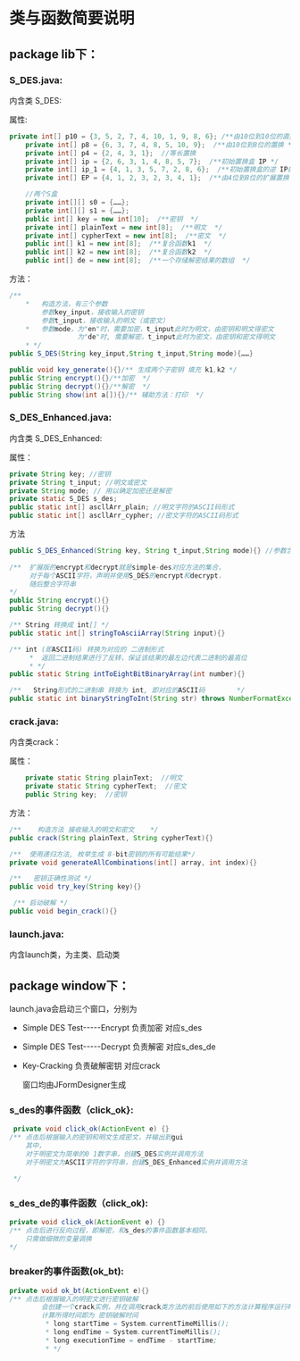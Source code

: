 # 类与函数简要说明

## package lib下：

### S_DES.java:

内含类 S_DES:

属性: 

```java
private int[] p10 = {3, 5, 2, 7, 4, 10, 1, 9, 8, 6}; /**由10位到10位的直接置换 */
    private int[] p8 = {6, 3, 7, 4, 8, 5, 10, 9};  /**由10位到8位的置换 */
    private int[] p4 = {2, 4, 3, 1};  //等长置换
    private int[] ip = {2, 6, 3, 1, 4, 8, 5, 7};  /**初始置换盒 IP */
    private int[] ip_1 = {4, 1, 3, 5, 7, 2, 8, 6};  /**初始置换盒的逆 IP的逆 */
    private int[] EP = {4, 1, 2, 3, 2, 3, 4, 1};  /**由4位到8位的扩展置换  */

    //两个S盒
    private int[][] s0 = {……};
    private int[][] s1 = {……};
    public int[] key = new int[10];  /**密钥  */
    private int[] plainText = new int[8];  /**明文  */
    private int[] cypherText = new int[8];  /**密文  */
    public int[] k1 = new int[8];  /**复合函数k1  */
    public int[] k2 = new int[8];  /**复合函数k2  */
    public int[] de = new int[8];  /**一个存储解密结果的数组  */
```

方法：

```java
/**
    *   构造方法，有三个参数
        参数key_input，接收输入的密钥
        参数t_input，接收输入的明文（或密文）
    *   参数mode，为"en"时，需要加密，t_input此时为明文，由密钥和明文得密文
                 为"de"时, 需要解密，t_input此时为密文，由密钥和密文得明文
    * */
public S_DES(String key_input,String t_input,String mode){……} 

public void key_generate(){}/** 生成两个子密钥 填充 k1,k2 */
public String encrypt(){}/**加密  */
public String decrypt(){}/**解密  */
public String show(int a[]){}/** 辅助方法：打印  */
```

### S_DES_Enhanced.java:

内含类 S_DES_Enhanced:

属性：

```java
private String key; //密钥
private String t_input; //明文或密文
private String mode; // 用以确定加密还是解密
private static S_DES s_des;
public static int[] ascllArr_plain; //明文字符的ASCII码形式
public static int[] ascllArr_cypher; //密文字符的ASCII码形式
```

方法

```java
public S_DES_Enhanced(String key, String t_input,String mode){} //参数含义基本同 S_DES.java: S_DES
    
/**  扩展版的encrypt和decrypt就是simple-des对应方法的集合，
	 对于每个ASCII字符，声明并使用S_DES的encrypt和decrypt，
	 随后整合字符串
*/
public String encrypt(){}
public String decrypt(){}

/** String 转换成 int[] */
public static int[] stringToAsciiArray(String input){}

/** int (即ASCII码) 转换为对应的 二进制形式
     *  返回二进制结果进行了反转，保证该结果的最左边代表二进制的最高位
     * */
public static String intToEightBitBinaryArray(int number){}

/**   String形式的二进制串 转换为 int, 即对应的ASCII码        */
public static int binaryStringToInt(String str) throws NumberFormatException{}
```

### crack.java:

内含类crack：

属性：

```java
    private static String plainText;  //明文
    private static String cypherText;  //密文
    public String key;  //密钥
```

方法：

```java
/**    构造方法 接收输入的明文和密文    */
public crack(String plainText, String cypherText){}

/**  使用递归方法, 枚举生成 8-bit密钥的所有可能结果*/
private void generateAllCombinations(int[] array, int index){}

/**   密钥正确性测试 */
public void try_key(String key){}

 /** 启动破解 */
public void begin_crack(){}
```

### launch.java:

内含launch类，为主类、启动类

## package window下：

launch.java会启动三个窗口，分别为

- Simple DES Test-----Encrypt   负责加密   对应s_des

* Simple DES Test-----Decrypt   负责解密  对应s_des_de

* Key-Cracking   负责破解密钥  对应crack

  窗口均由JFormDesigner生成

### s_des的事件函数（click_ok}:

```java
 private void click_ok(ActionEvent e) {}
/** 点击后根据输入的密钥和明文生成密文，并输出到gui
    其中，
    对于明密文为简单的0 1数字串，创建S_DES实例并调用方法
    对于明密文为ASCII字符的字符串，创建S_DES_Enhanced实例并调用方法

 */
```

### s_des_de的事件函数（click_ok):

```java
private void click_ok(ActionEvent e) {}
/** 点击后进行反向过程，即解密，和s_des的事件函数基本相同，
    只需做细微的变量调换
*/
```

### breaker的事件函数(ok_bt):

```java
private void ok_bt(ActionEvent e){}        
/**	点击后根据输入的明密文进行密钥破解
        会创建一个crack实例，并在调用crack类方法的前后使用如下的方法计算程序运行时间，
        计算所得时间即为 密钥破解时间
         * long startTime = System.currentTimeMillis();
         * long endTime = System.currentTimeMillis();
         * long executionTime = endTime - startTime;
         * */
```

